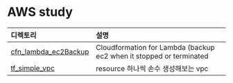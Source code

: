 # AWS study

| 디렉토리 | 설명 |
| :------------- | :------------- |
| [cfn_lambda_ec2Backup](https://github.com/donghae0414/CloudStudy/tree/master/AwsStudy/cfn_lambda_ec2Backup) | Cloudformation for Lambda (backup ec2 when it stopped or terminated |
| [tf_simple_vpc](https://github.com/donghae0414/CloudStudy/tree/master/AwsStudy/tf_simple_vpc) | resource 하나씩 손수 생성해보는 vpc |
